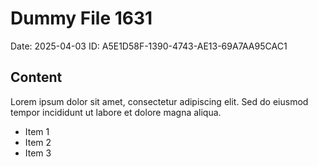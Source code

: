 # Dummy File 1631

Date: 2025-04-03
ID: A5E1D58F-1390-4743-AE13-69A7AA95CAC1

## Content

Lorem ipsum dolor sit amet, consectetur adipiscing elit.
Sed do eiusmod tempor incididunt ut labore et dolore magna aliqua.

* Item 1
* Item 2
* Item 3

